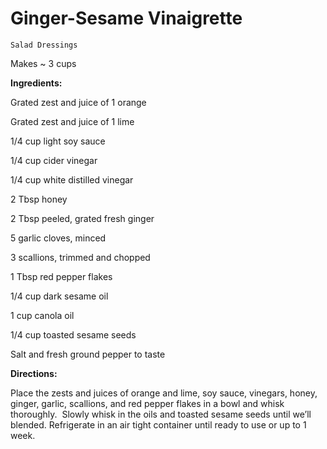 # Ginger-Sesame Vinaigrette

`Salad Dressings`

Makes ~ 3 cups

**Ingredients:** 

Grated zest and juice of 1 orange

Grated zest and juice of 1 lime

1/4 cup light soy sauce

1/4 cup cider vinegar 

1/4 cup white distilled vinegar 

2 Tbsp honey

2 Tbsp peeled, grated fresh ginger

5 garlic cloves, minced

3 scallions, trimmed and chopped

1 Tbsp red pepper flakes

1/4 cup dark sesame oil

1 cup canola oil

1/4 cup toasted sesame seeds

Salt and fresh ground pepper to taste

**Directions:**

Place the zests and juices of orange and lime, soy sauce, vinegars, honey, ginger, garlic, scallions, and red pepper flakes in a bowl and whisk thoroughly.  Slowly whisk in the oils and toasted sesame seeds until we’ll blended. Refrigerate in an air tight container until ready to use or up to 1 week. 
